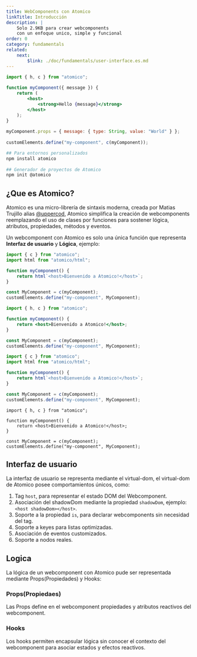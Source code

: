 ```yaml
---
title: WebComponents con Atomico
linkTitle: Introducción
description: |
    Solo 2.9KB para crear webcomponents 
    con un enfoque unico, simple y funcional
order: 0
category: fundamentals
related:
    next:
        $link: ./doc/fundamentals/user-interface.es.md
---
```


<doc-tabs auto-height tabs="Sintaxis, 🚀 Instalación">
 
```jsx
import { h, c } from "atomico";
 
function myComponent({ message }) {
    return (
        <host>
            <strong>Hello {message}</strong>
        </host>
    );
}
 
myComponent.props = { message: { type: String, value: "World" } };
 
customElements.define("my-component", c(myComponent));
```
 
```bash
## Para entornos personalizados
npm install atomico
 
## Generador de proyectos de Atomico
npm init @atomico
```
 
</doc-tabs>

## ¿Que es Atomico?

Atomico es una micro-librería de sintaxis moderna, creada por Matias Trujillo alias [@uppercod](https://github.com/uppercod), Atomico simplifica la creación de webcomponents reemplazando el uso de clases por funciones para sostener lógica, atributos, propiedades, métodos y eventos.

Un webcomponent con Atomico es solo una única función que representa **Interfaz de usuario** y **Lógica**, ejemplo:

<doc-tabs tabs="Js, Jsx, Ts, Tsx">

```js
import { c } from "atomico";
import html from "atomico/html";

function myComponent() {
    return html`<host>Bienvenido a Atomico!</host>`;
}

const MyComponent = c(myComponent);
customElements.define("my-component", MyComponent);
```

```jsx
import { h, c } from "atomico";

function myComponent() {
    return <host>Bienvenido a Atomico!</host>;
}

const MyComponent = c(myComponent);
customElements.define("my-component", MyComponent);
```

```ts
import { c } from "atomico";
import html from "atomico/html";

function myComponent() {
    return html`<host>Bienvenido a Atomico!</host>`;
}

const MyComponent = c(myComponent);
customElements.define("my-component", MyComponent);
```

```tsx
import { h, c } from "atomico";

function myComponent() {
    return <host>Bienvenido a Atomico!</host>;
}

const MyComponent = c(myComponent);
customElements.define("my-component", MyComponent);
```

</doc-tabs>

## Interfaz de usuario

La interfaz de usuario se representa mediante el virtual-dom, el virtual-dom de Atomico posee comportamientos únicos, como:

1. Tag `host`, para representar el estado DOM del Webcomponent.
2. Asociación del shadowDom mediante la propiedad `shadowDom`, ejemplo: `<host shadowDom></host>`.
3. Soporte a la propiedad `is`, para declarar webcomponents sin necesidad del tag.
4. Soporte a keyes para listas optimizadas.
5. Asociación de eventos customizados.
6. Soporte a nodos reales.

## Logica

La lógica de un webcomponent con Atomico pude ser representada mediante Props(Propiedades) y Hooks:

<doc-row col="1fr 1fr, 1fr 620w">

<div>

### Props(Propiedaes)

Las Props define en el webcomponent propiedades y atributos reactivos del webcomponent.

</div>

<div>

### Hooks

Los hooks permiten encapsular lógica sin conocer el contexto del webcomponent para asociar estados y efectos reactivos.

</div>

</doc-row>
